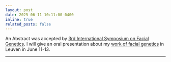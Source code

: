 ```yaml
---
layout: post
date: 2025-06-11 10:11:00-0400
inline: true
related_posts: false
---
```

An Abstract was accepted by [3rd International Symposium on Facial Genetics](https://gbiomed.kuleuven.be/english/cme/research/facial-genetics). I will give an oral presentation about my [work of facial genetics](https://tsingmessage.github.io/projects/5_project/) in Leuven in June 11-13.

***

